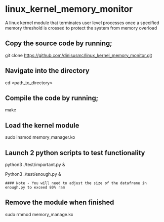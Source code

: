 # linux_kernel_memory_monitor
A linux kernel module that terminates user level processes once a specified memory threshold is crossed to protect the system from memory overload


## Copy the source code by running;
  git clone https://github.com/dinisusmc/linux_kernel_memory_monitor.git


## Navigate into the directory
  cd <path_to_directory>

## Compile the code by running;
  make


## Load the kernel module
  sudo insmod memory_manager.ko


## Launch 2 python scripts to test functionality
  
  python3 ./test/important.py &
  
  Python3 ./test/enough.py &
  
    #### Note - You will need to adjust the size of the dataframe in enough.py to exceed 80% ram


## Remove the module when finished
  sudo rmmod memory_manage.ko

